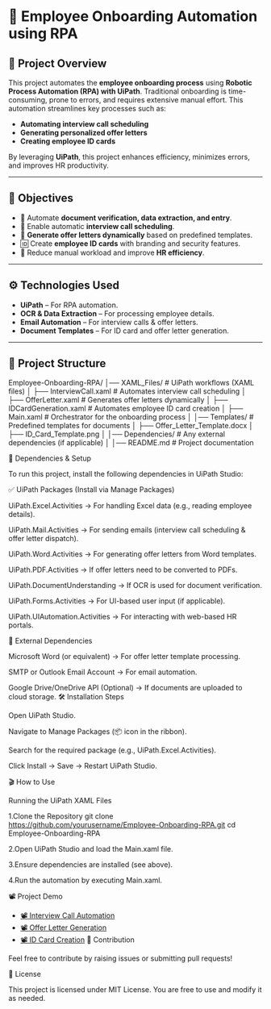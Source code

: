 # 🚀 Employee Onboarding Automation using RPA  

## 📌 Project Overview  
This project automates the **employee onboarding process** using **Robotic Process Automation (RPA) with UiPath**. Traditional onboarding is time-consuming, prone to errors, and requires extensive manual effort. This automation streamlines key processes such as:  

- **Automating interview call scheduling**  
- **Generating personalized offer letters**  
- **Creating employee ID cards**  

By leveraging **UiPath**, this project enhances efficiency, minimizes errors, and improves HR productivity.  

---

## 🎯 Objectives  
- 📄 Automate **document verification, data extraction, and entry**.  
- 📧 Enable automatic **interview call scheduling**.  
- 📝 **Generate offer letters dynamically** based on predefined templates.  
- 🆔 Create **employee ID cards** with branding and security features.  
- 🔄 Reduce manual workload and improve **HR efficiency**.  

---

## ⚙️ Technologies Used  
- **UiPath** – For RPA automation.  
- **OCR & Data Extraction** – For processing employee details.  
- **Email Automation** – For interview calls & offer letters.  
- **Document Templates** – For ID card and offer letter generation.  

---

## 📂 Project Structure  
Employee-Onboarding-RPA/
│── XAML_Files/                  # UiPath workflows (XAML files)
│   ├── InterviewCall.xaml        # Automates interview call scheduling
│   ├── OfferLetter.xaml          # Generates offer letters dynamically
│   ├── IDCardGeneration.xaml     # Automates employee ID card creation
│   ├── Main.xaml                 # Orchestrator for the onboarding process
│
│── Templates/                    # Predefined templates for documents
│   ├── Offer_Letter_Template.docx
│   ├── ID_Card_Template.png
│
│── Dependencies/                  # Any external dependencies (if applicable)
│
│── README.md                      # Project documentation

🔧 Dependencies & Setup

To run this project, install the following dependencies in UiPath Studio:

✅ UiPath Packages (Install via Manage Packages)

UiPath.Excel.Activities → For handling Excel data (e.g., reading employee details).

UiPath.Mail.Activities → For sending emails (interview call scheduling & offer letter dispatch).

UiPath.Word.Activities → For generating offer letters from Word templates.

UiPath.PDF.Activities → If offer letters need to be converted to PDFs.

UiPath.DocumentUnderstanding → If OCR is used for document verification.

UiPath.Forms.Activities → For UI-based user input (if applicable).

UiPath.UIAutomation.Activities → For interacting with web-based HR portals.

📌 External Dependencies

Microsoft Word (or equivalent) → For offer letter template processing.

SMTP or Outlook Email Account → For email automation.

Google Drive/OneDrive API (Optional) → If documents are uploaded to cloud storage.
🛠 Installation Steps

Open UiPath Studio.

Navigate to Manage Packages (📦 icon in the ribbon).

Search for the required package (e.g., UiPath.Excel.Activities).

Click Install → Save → Restart UiPath Studio.

🎬 How to Use

Running the UiPath XAML Files

1.Clone the Repository
git clone https://github.com/yourusername/Employee-Onboarding-RPA.git
cd Employee-Onboarding-RPA

2.Open UiPath Studio and load the Main.xaml file.

3.Ensure dependencies are installed (see above).

4.Run the automation by executing Main.xaml.

📽️ Project Demo 
- [📽️ Interview Call Automation](https://github.com/your-username/your-repo/releases/download/v1.0.0-employee-onboarding/interview-call.mp4)
- [📽️ Offer Letter Generation](https://github.com/your-username/your-repo/releases/download/v1.0.0-employee-onboarding/offer-letter.mp4)
- [📽️ ID Card Creation](https://github.com/your-username/your-repo/releases/download/v1.0.0-employee-onboarding/id-card.mp4)
🤝 Contribution

Feel free to contribute by raising issues or submitting pull requests!

📜 License

This project is licensed under MIT License. You are free to use and modify it as needed.

